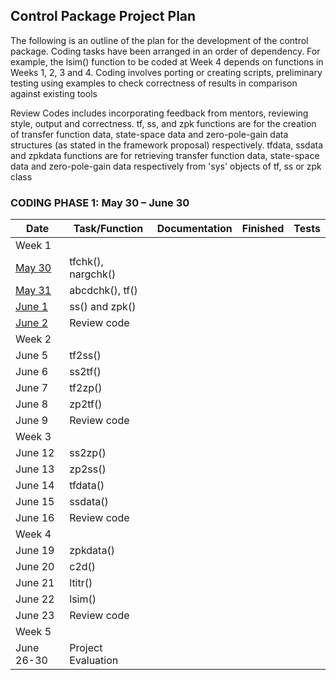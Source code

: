 ## Control Package Project Plan

The following is an outline of the plan for the development of the control package. Coding tasks have been arranged in an order of dependency. For example, the lsim() function to be coded at Week 4 depends on functions in Weeks 1, 2, 3 and 4.
Coding involves porting or creating scripts, preliminary testing using examples to check correctness of results in comparison against existing tools

Review Codes includes incorporating feedback from mentors, reviewing style, output and correctness.
tf, ss, and zpk functions are for the creation of transfer function data, state-space data and zero-pole-gain data structures (as stated in the framework proposal) respectively.
tfdata, ssdata and zpkdata functions are for retrieving transfer function data, state-space data and zero-pole-gain data respectively from 'sys' objects of tf, ss or zpk class

### CODING PHASE 1:  May 30 – June 30

| Date   |  Task/Function     | Documentation | Finished | Tests |
|--------|--------------------|---------------|----------|-------|
| Week 1 |                    |               |          |       |
| [May 30](https://github.com/benubah/controldev/blob/master/project_reports/week1.md) | tfchk(), nargchk() |               |          |       |
| [May 31](https://github.com/benubah/controldev/blob/master/project_reports/week1.md) | abcdchk(), tf()    |               |          |       |
| [June 1](https://github.com/benubah/controldev/blob/master/project_reports/week1.md) | ss() and zpk()     |               |          |       |
| [June 2](https://github.com/benubah/controldev/blob/master/project_reports/week1.md) | Review code        |               |          |       |
| Week 2 |                    |               |          |       |
| June 5 | tf2ss()            |               |          |       |
| June 6 | ss2tf()            |               |          |       |
| June 7 | tf2zp()            |               |          |       |
| June 8 | zp2tf()            |               |          |       |
| June 9 | Review code        |               |          |       |
| Week 3 |                    |               |          |       |
| June 12 | ss2zp()           |               |          |       |
| June 13 | zp2ss()           |               |          |       |
| June 14 | tfdata()          |               |          |       |
| June 15 | ssdata()          |               |          |       |
| June 16 | Review code        |               |          |       |
| Week 4 |                    |               |          |       |
| June 19 | zpkdata()        |               |          |       |
| June 20 | c2d()             |               |          |       |
| June 21 | ltitr()           |               |          |       |
| June 22 | lsim()            |               |          |       |
| June 23 | Review code        |               |          |       |
| Week 5 |                    |               |          |       |
| June 26-30 | Project Evaluation        |               |          |       |

